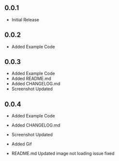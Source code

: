 ## 0.0.1

* Initial Release
## 0.0.2

* Added Example Code

## 0.0.3

* Added Example Code
* Added README.md
* Added CHANGELOG.md
* Screenshot Updated

## 0.0.4

* Added Example Code

* Added CHANGELOG.md
* Screenshot Updated
* Added Gif
* README.md Updated image not loading issue fixed
